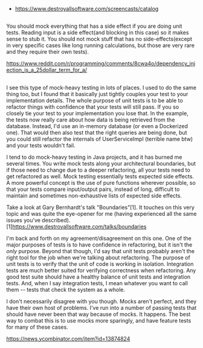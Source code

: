 - https://www.destroyallsoftware.com/screencasts/catalog

##

You should mock everything that has a side effect if you are doing unit tests. Reading input is a side effect(and blocking in this case) so it makes sense to stub it. You should not mock stuff that has no side-effects(except in very specific cases like long running calculations, but those are very rare and they require their own tests).

https://www.reddit.com/r/programming/comments/8cwa4o/dependency_injection_is_a_25dollar_term_for_a/

##

I see this type of mock-heavy testing in lots of places. I used to do the same thing too, but I found that it basically just tightly couples your test to your implementation details. The whole purpose of unit tests is to be able to refactor things with confidence that your tests will still pass. If you so closely tie your test to your implementation you lose that.
In the example, the tests now really care about how data is being retrieved from the database. Instead, I'd use an in-memory database (or even a Dockerized one). That would then also test that the right queries are being done, but you could still refactor the internals of UserServiceImpl (terrible name btw) and your tests wouldn't fail.


I tend to do mock-heavy testing in Java projects, and it has burned me several times. You write mock tests along your architectural boundaries, but if those need to change due to a deeper refactoring, all your tests need to get refactored as well.
Mock testing essentially tests expected side effects. A more powerful concept is the use of pure functions wherever possible, so that your tests compare input/output pairs, instead of long, difficult to maintain and sometimes non-exhaustive lists of expected side effects.


Take a look at Gary Bernhardt's talk "Boundaries"[1]. It touches on this very topic and was quite the eye-opener for me (having experienced all the same issues you've described).
[1]https://www.destroyallsoftware.com/talks/boundaries


I'm back and forth on my agreement/disagreement on this one. One of the major purposes of tests is to have confidence in refactoring, but it isn't the _only_ purpose. Beyond that though, I'd say that unit tests probably aren't the right tool for the job when we're talking about refactoring. The purpose of unit tests is to verify that the unit of code is working in isolation. Integration tests are much better suited for verifying correctness when refactoring. Any good test suite should have a healthy balance of unit tests and integration tests. And, when I say integration tests, I mean whatever you want to call them -- tests that check the system as a whole.

I don't necessarily disagree with you though. Mocks aren't perfect, and they have their own host of problems. I've run into a number of passing tests that should have never been that way because of mocks. It happens. The best way to combat this is to use mocks more sparingly, and have feature tests for many of these cases.

https://news.ycombinator.com/item?id=13874824